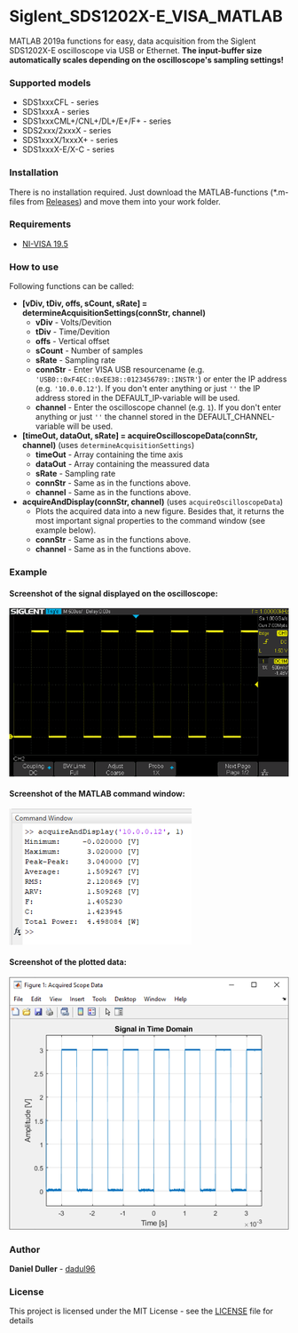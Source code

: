 # Siglent_SDS1202X-E_VISA_MATLAB
MATLAB 2019a functions for easy, data acquisition from the Siglent SDS1202X-E oscilloscope via USB or Ethernet. **The input-buffer size automatically scales depending on the oscilloscope's sampling settings!**

### Supported models
- SDS1xxxCFL - series
- SDS1xxxA - series
- SDS1xxxCML+/CNL+/DL+/E+/F+ - series
- SDS2xxx/2xxxX - series
- SDS1xxxX/1xxxX+ - series
- SDS1xxxX-E/X-C - series

### Installation
There is no installation required. Just download the MATLAB-functions (\*.m-files from [Releases](https://github.com/dadul96/Siglent_SDS1202X-E_VISA_MATLAB/releases)) and move them into your work folder.

### Requirements
* [NI-VISA 19.5](https://www.ni.com/en-us/support/downloads/drivers/download.ni-visa.html#329456)

### How to use
Following functions can be called:
* **[vDiv, tDiv, offs, sCount, sRate] = determineAcquisitionSettings(connStr, channel)**
    - **vDiv** - Volts/Devition
    - **tDiv** - Time/Devition
    - **offs** - Vertical offset
    - **sCount** - Number of samples
    - **sRate** - Sampling rate
    - **connStr** - Enter VISA USB resourcename (e.g. `'USB0::0xF4EC::0xEE38::0123456789::INSTR'`) or enter the IP address (e.g. `'10.0.0.12'`). If you don't enter anything or just `''` the IP address stored in the DEFAULT_IP-variable will be used.
    - **channel** - Enter the oscilloscope channel (e.g. `1`). If you don't enter anything or just `''` the channel stored in the DEFAULT_CHANNEL-variable will be used.
* **[timeOut, dataOut, sRate] = acquireOscilloscopeData(connStr, channel)** (uses `determineAcquisitionSettings`)
    - **timeOut** - Array containing the time axis
    - **dataOut** - Array containing the meassured data
    - **sRate** - Sampling rate
    - **connStr** - Same as in the functions above.
    - **channel** - Same as in the functions above.
* **acquireAndDisplay(connStr, channel)** (uses `acquireOscilloscopeData`)
    - Plots the acquired data into a new figure. Besides that, it returns the most important signal properties to the command window (see example below).
    - **connStr** - Same as in the functions above.
    - **channel** - Same as in the functions above.

### Example
#### Screenshot of the signal displayed on the oscilloscope:
![](/pictures/scope_screenshot.png)
#### Screenshot of the MATLAB command window:
![](/pictures/acquireAndDisplay_properties_screenshot.png)
#### Screenshot of the plotted data:
![](/pictures/acquireAndDisplay_plot_screenshot.png)

### Author
**Daniel Duller** - [dadul96](https://github.com/dadul96)

### License
This project is licensed under the MIT License - see the [LICENSE](LICENSE) file for details
